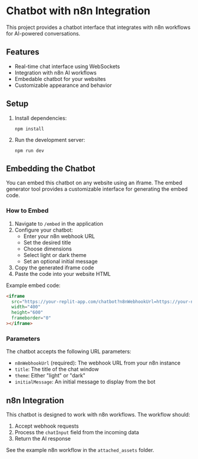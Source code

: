 
# Chatbot with n8n Integration

This project provides a chatbot interface that integrates with n8n workflows for AI-powered conversations.

## Features

- Real-time chat interface using WebSockets
- Integration with n8n AI workflows
- Embedable chatbot for your websites
- Customizable appearance and behavior

## Setup

1. Install dependencies:
   ```
   npm install
   ```

2. Run the development server:
   ```
   npm run dev
   ```

## Embedding the Chatbot

You can embed this chatbot on any website using an iframe. The embed generator tool provides a customizable interface for generating the embed code.

### How to Embed

1. Navigate to `/embed` in the application
2. Configure your chatbot:
   - Enter your n8n webhook URL
   - Set the desired title
   - Choose dimensions
   - Select light or dark theme
   - Set an optional initial message
3. Copy the generated iframe code
4. Paste the code into your website HTML

Example embed code:

```html
<iframe 
  src="https://your-replit-app.com/chatbot?n8nWebhookUrl=https://your-n8n-instance.com/webhook/your-id"
  width="400"
  height="600"
  frameborder="0"
></iframe>
```

### Parameters

The chatbot accepts the following URL parameters:

- `n8nWebhookUrl` (required): The webhook URL from your n8n instance
- `title`: The title of the chat window
- `theme`: Either "light" or "dark"
- `initialMessage`: An initial message to display from the bot

## n8n Integration

This chatbot is designed to work with n8n workflows. The workflow should:

1. Accept webhook requests
2. Process the `chatInput` field from the incoming data
3. Return the AI response

See the example n8n workflow in the `attached_assets` folder.
